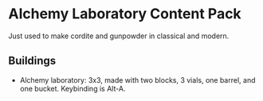 # Alchemy Laboratory Content Pack

Just used to make cordite and gunpowder in classical and modern.

## Buildings

- Alchemy laboratory: 3x3, made with two blocks, 3 vials, one barrel, and one bucket. Keybinding is Alt-A.
